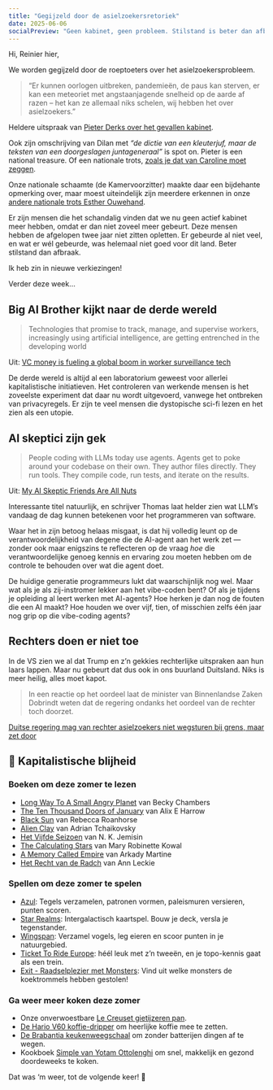 ```yaml
---
title: "Gegijzeld door de asielzoekersretoriek"
date: 2025-06-06
socialPreview: "Geen kabinet, geen probleem. Stilstand is beter dan afbraak."
---
```


Hi, Reinier hier,

We worden gegijzeld door de roeptoeters over het asielzoekersprobleem.

> “Er kunnen oorlogen uitbreken, pandemieën, de paus kan sterven, er kan een meteoriet met angstaanjagende snelheid op de aarde af razen – het kan ze allemaal niks schelen, wij hebben het over asielzoekers.”

Heldere uitspraak van [Pieter Derks over het gevallen kabinet](https://www.youtube.com/watch?v=jWBuexEdZ_M).

Ook zijn omschrijving van Dilan met _“de dictie van een kleuterjuf, maar de teksten van een doorgeslagen juntageneraal”_ is spot on. Pieter is een national treasure. Of een nationale trots, [zoals je dat van Caroline moet zeggen](https://www.youtube.com/shorts/v6cWqpn6tKM).

Onze nationale schaamte (de Kamervoorzitter) maakte daar een bijdehante opmerking over, maar moest uiteindelijk zijn meerdere erkennen in onze [andere nationale trots Esther Ouwehand](https://www.telegraaf.nl/video/pvdd-fractievoorzitter-sneert-naar-martin-bosma-wat-bent-u-hard/70206546.html).

Er zijn mensen die het schandalig vinden dat we nu geen actief kabinet meer hebben, omdat er dan niet zoveel meer gebeurt. Deze mensen hebben de afgelopen twee jaar niet zitten opletten. Er gebeurde al niet veel, en wat er wél gebeurde, was helemaal niet goed voor dit land. Beter stilstand dan afbraak.

Ik heb zin in nieuwe verkiezingen!

Verder deze week…

## Big AI Brother kijkt naar de derde wereld

> Technologies that promise to track, manage, and supervise workers, increasingly using artificial intelligence, are getting entrenched in the developing world

Uit: [VC money is fueling a global boom in worker surveillance tech](https://restofworld.org/2025/employee-surveillance-software-vc-funding/)

De derde wereld is altijd al een laboratorium geweest voor allerlei kapitalistische initiatieven. Het controleren van werkende mensen is het zoveelste experiment dat daar nu wordt uitgevoerd, vanwege het ontbreken van privacyregels. Er zijn te veel mensen die dystopische sci-fi lezen en het zien als een utopie.

## AI skeptici zijn gek

> People coding with LLMs today use agents. Agents get to poke around your codebase on their own. They author files directly. They run tools. They compile code, run tests, and iterate on the results.

Uit: [My AI Skeptic Friends Are All Nuts](https://fly.io/blog/youre-all-nuts/)

Interessante titel natuurlijk, en schrijver Thomas laat helder zien wat LLM’s vandaag de dag kunnen betekenen voor het programmeren van software.

Waar het in zijn betoog helaas misgaat, is dat hij volledig leunt op de verantwoordelijkheid van degene die de AI-agent aan het werk zet — zonder ook maar enigszins te reflecteren op de vraag *hoe* die verantwoordelijke genoeg kennis en ervaring zou moeten hebben om de controle te behouden over wat die agent doet.

De huidige generatie programmeurs lukt dat waarschijnlijk nog wel. Maar wat als je als zij-instromer lekker aan het vibe-coden bent? Of als je tijdens je opleiding al leert werken met AI-agents? Hoe herken je dan nog de fouten die een AI maakt? Hoe houden we over vijf, tien, of misschien zelfs één jaar nog grip op die vibe-coding agents?

## Rechters doen er niet toe

In de VS zien we al dat Trump en z’n gekkies rechterlijke uitspraken aan hun laars lappen. Maar nu gebeurt dat dus ook in ons buurland Duitsland. Niks is meer heilig, alles moet kapot.

> In een reactie op het oordeel laat de minister van Binnenlandse Zaken Dobrindt weten dat de regering ondanks het oordeel van de rechter toch doorzet.

[Duitse regering mag van rechter asielzoekers niet wegsturen bij grens, maar zet door](https://nos.nl/artikel/2569690-duitse-regering-mag-van-rechter-asielzoekers-niet-wegsturen-bij-grens-maar-zet-door)

## 🔮 Kapitalistische blijheid

### Boeken om deze zomer te lezen

- [Long Way To A Small Angry Planet](https://partner.bol.com/click/click?p=2&t=url&s=1066120&f=TXL&url=https%3A%2F%2Fwww.bol.com%2Fnl%2Fnl%2Ff%2Fthe-long-way-to-a-small-angry-planet%2F9200000034375959%2F&name=Long%20Way%20To%20A%20Small%20Angry%20Planet%2C%20Chambers%20Becky) van Becky Chambers
- [The Ten Thousand Doors of January](https://partner.bol.com/click/click?p=2&t=url&s=1066120&f=TXL&url=https%3A%2F%2Fwww.bol.com%2Fnl%2Fnl%2Ff%2Fthe-ten-thousand-doors-of-january%2F9200000104579255%2F&name=The%20Ten%20Thousand%20Doors%20of%20January%2C%20Alix%20E.%20Harrow) van Alix E Harrow
- [Black Sun](https://partner.bol.com/click/click?p=2&t=url&s=1066120&f=TXL&url=https%3A%2F%2Fwww.bol.com%2Fnl%2Fnl%2Ff%2Fblack-sun%2F9200000129860374%2F&name=Black%20Sun%2C%20Rebecca%20Roanhorse) van Rebecca Roanhorse
- [Alien Clay](https://partner.bol.com/click/click?p=2&t=url&s=1066120&f=TXL&url=https%3A%2F%2Fwww.bol.com%2Fnl%2Fnl%2Fp%2Falien-clay%2F9300000162798494%2F&name=Alien%20Clay%2C%20Adrian%20Tchaikovsky) van Adrian Tchaikovsky
- [Het Vijfde Seizoen](https://partner.bol.com/click/click?p=2&t=url&s=1066120&f=TXL&url=https%3A%2F%2Fwww.bol.com%2Fnl%2Fnl%2Ff%2Fde-gebroken-aarde-1-het-vijfde-seizoen%2F9200000091371720%2F&name=De%20gebroken%20aarde%201%20-%20Het%20Vijfde%20Seizoen%2C%20N.K....) van N. K. Jemisin
- [The Calculating Stars](https://partner.bol.com/click/click?p=2&t=url&s=1066120&f=TXL&url=https%3A%2F%2Fwww.bol.com%2Fnl%2Fnl%2Ff%2Fthe-calculating-stars%2F9200000082133196%2F&name=The%20Calculating%20Stars%2C%20Mary%20Robinette%20Kowal) van Mary Robinette Kowal
- [A Memory Called Empire](https://partner.bol.com/click/click?p=2&t=url&s=1066120&f=TXL&url=https%3A%2F%2Fwww.bol.com%2Fnl%2Fnl%2Ff%2Fmemory-called-empire%2F9200000091494741%2F&name=Memory%20Called%20Empire%2C%20Arkady%20Martine) van Arkady Martine
- [Het Recht van de Radch](https://partner.bol.com/click/click?p=2&t=url&s=1066120&f=TXL&url=https%3A%2F%2Fwww.bol.com%2Fnl%2Fnl%2Fp%2Fradch-1-het-recht-van-de-radch%2F9300000023537382%2F&name=Radch%201%20-%20Het%20Recht%20van%20de%20Radch%2C%20Ann%20Leckie) van Ann Leckie

### Spellen om deze zomer te spelen

- [Azul](https://partner.bol.com/click/click?p=2&t=url&s=1066120&f=TXL&url=https%3A%2F%2Fwww.bol.com%2Fnl%2Fnl%2Fp%2Fazul-bordspel%2F9200000086976904%2F&name=Next%20Move%20Games%20-%20Azul%20-%20Bordspel%20-%20Basisspel%20...): Tegels verzamelen, patronen vormen, paleismuren versieren, punten scoren.
- [Star Realms](https://partner.bol.com/click/click?p=2&t=url&s=1066120&f=TXL&url=https%3A%2F%2Fwww.bol.com%2Fnl%2Fnl%2Fp%2Fstar-realms-base-set-kaartspel%2F9200000039533934%2F&name=Star%20Realms%20Base%20Set%20Kaartspel): Intergalactisch kaartspel. Bouw je deck, versla je tegenstander.
- [Wingspan](https://partner.bol.com/click/click?p=2&t=url&s=1066120&f=TXL&url=https%3A%2F%2Fwww.bol.com%2Fnl%2Fnl%2Fp%2Fwingspan-bordspel%2F9200000104691586%2F&name=999%20Games%20-%20Wingspan%20-%20Bordspel%20-%20Prachtig%20vor...): Verzamel vogels, leg eieren en scoor punten in je natuurgebied.
- [Ticket To Ride Europe](https://partner.bol.com/click/click?p=2&t=url&s=1066120&f=TXL&url=https%3A%2F%2Fwww.bol.com%2Fnl%2Fp%2Fticket-to-ride-europe-bordspel%2F1004004006510342%2F&name=Ticket%20to%20Ride%20Europe%20-%20Bordspel): héél leuk met z’n tweeën, en je topo-kennis gaat als een trein.
- [Exit - Raadselplezier met Monsters](https://partner.bol.com/click/click?p=2&t=url&s=1066120&f=TXL&url=https%3A%2F%2Fwww.bol.com%2Fnl%2Fnl%2Fp%2Fexit-kids-raadselplezier-met-monsters-breinbreker%2F9300000180307553%2F&name=EXIT%20-%20KIDS%3A%20Raadselplezier): Vind uit welke monsters de koektrommels hebben gestolen!

### Ga weer meer koken deze zomer

- Onze onverwoestbare [Le Creuset gietijzeren pan](https://partner.bol.com/click/click?p=2&t=url&s=1066120&f=TXL&url=https%3A%2F%2Fwww.bol.com%2Fnl%2Fnl%2Fp%2Fle-creuset-gietijzeren-ronde-skillet-26cm-coastal-blue%2F9300000220035766%2F&name=Le%20Creuset%20-%20Gietijzeren%20-%20Ronde%20Skillet%2026cm%20...).
- [De Hario V60 koffie-dripper](https://partner.bol.com/click/click?p=2&t=url&s=1066120&f=TXL&url=https%3A%2F%2Fwww.bol.com%2Fnl%2Fp%2Fhario-v60-drip-decanter-02%2F9200000040262918%2F&name=Hario%20V60%20Drip%20Decanter%2002) om heerlijke koffie mee te zetten.
- [De Brabantia keukenweegschaal](https://partner.bol.com/click/click?p=2&t=url&s=1066118&f=TXL&url=https%3A%2F%2Fwww.bol.com%2Fnl%2Fp%2Fbrabantia-tasty-keukenweegschaal-digitaal-met-dynamo-dark-grey%2F9200000106249005%2F&name=Brabantia%20Keukenweegschaal) om zonder batterijen dingen af te wegen.
- Kookboek [Simple van Yotam Ottolenghi](https://partner.bol.com/click/click?p=2&t=url&s=1066120&f=TXL&url=https%3A%2F%2Fwww.bol.com%2Fnl%2Fnl%2Fp%2Fsimpel%2F9200000091266387%2F&name=Simpel%2C%20Yotam%20Ottolenghi) om snel, makkelijk en gezond doordeweeks te koken.

Dat was ‘m weer, tot de volgende keer! 👋

